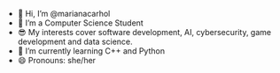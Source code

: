 - 👋 Hi, I’m @marianacarhol
- 👀 I’m a Computer Science Student
- 😎 My interests cover software development, AI, cybersecurity, game development and data science. 
- 🌱 I’m currently learning C++ and Python
- 😄 Pronouns: she/her

<!---
marianacarhol/marianacarhol is a ✨ special ✨ repository because its `README.md` (this file) appears on your GitHub profile.
You can click the Preview link to take a look at your changes.
--->
